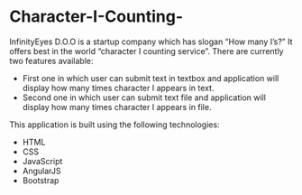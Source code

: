 # Character-I-Counting-
InfinityEyes D.O.O is a startup company which has slogan “How many I’s?”
It offers best in the world “character I counting service”.
There are currently two features available:
  - First one in which user can submit text in textbox and application will display how many times character I appears in text.
  - Second one in which user can submit text file and application will display how many times character I appears in file.

This application is built using the following technologies:
  - HTML
  - CSS
  - JavaScript
  - AngularJS
  - Bootstrap
